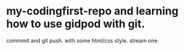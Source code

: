 # my-codingfirst-repo and learning how to use gidpod with git. 
 commmit and git push. 
with some html/css style. 
stream one.
